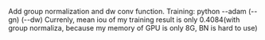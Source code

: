 Add group normalization and dw conv function.
Training:
python --adam (--gn) (--dw) 
Currenly, mean iou of my training result  is only 0.4084(with group normaliza, because my memory of GPU is only 8G, BN is hard to use)
